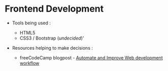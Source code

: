 # Frontend Development
- Tools being used :
    - HTML5
    - CSS3 / Bootstrap (*undecided*)'

- Resources helping to make decisions :
    - freeCodeCamp blogpost - [Automate and Improve Web development workflow](https://www.freecodecamp.org/news/how-to-improve-your-web-development-workflow/)  

